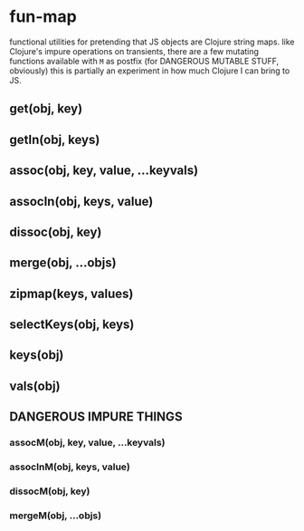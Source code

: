 # fun-map

  functional utilities for pretending that JS objects are Clojure string maps.
  like Clojure's impure operations on transients, there are a few mutating functions available with `M` as postfix (for DANGEROUS MUTABLE STUFF, obviously)
  this is partially an experiment in how much Clojure I can bring to JS.

## get(obj, key)
## getIn(obj, keys)
## assoc(obj, key, value, …keyvals)
## assocIn(obj, keys, value)
## dissoc(obj, key)
## merge(obj, …objs)
## zipmap(keys, values)
## selectKeys(obj, keys)
## keys(obj)
## vals(obj)

## DANGEROUS IMPURE THINGS
### assocM(obj, key, value, …keyvals)
### assocInM(obj, keys, value)
### dissocM(obj, key)
### mergeM(obj, …objs)
